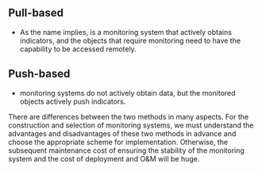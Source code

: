 ## Pull-based

- As the name implies, is a monitoring system that actively obtains indicators, and the objects that require monitoring need to have the capability to be accessed remotely.

## Push-based

- monitoring systems do not actively obtain data, but the monitored objects actively push indicators.

There are differences between the two methods in many aspects. For the construction and selection of monitoring systems, we must understand the advantages and disadvantages of these two methods in advance and choose the appropriate scheme for implementation. Otherwise, the subsequent maintenance cost of ensuring the stability of the monitoring system and the cost of deployment and O&M will be huge.
